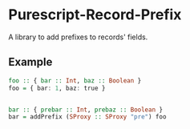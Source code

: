 # Purescript-Record-Prefix

A library to add prefixes to records' fields.

## Example

```purs
foo :: { bar :: Int, baz :: Boolean }
foo = { bar: 1, baz: true }


bar :: { prebar :: Int, prebaz :: Boolean }
bar = addPrefix (SProxy :: SProxy "pre") foo
```
